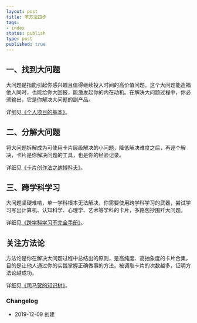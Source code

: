 ```yaml
--- 
layout: post
title: 笨方法四步
tags: 
- index
status: publish
type: post
published: true
---
```


## 一、找到大问题

大问题是指能引起你感兴趣且值得继续投入时间的高价值问题，这个大问题能造福他人同时，也能给你大回报，能激发起你的内在动机。在解决大问题过程中，你必须输出，它是你解决大问题的副产品。

详细见[《个人项目的基本》](https://www.cnfeat.com/blog/2019/06/15/BasicProject/)。


## 二、分解大问题

将大问题拆解成为可使用卡片层级解决的小问题，降低解决难度之后，再逐个解决，卡片是你解决问题的工具，也是你的经验记录。

详细见[《卡片创作法之纳博科夫》](https://www.cnfeat.com/blog/2016/11/20/NabokovWriteStyle/)。


## 三、跨学科学习

大问题坚硬难啃，单一学科根本无法解决，你需要使用跨学科学习的武器，尝试学习写出计算机、认知科学、心理学、艺术等学科的卡片，多路包抄围歼大问题。

详细见[《跨学科学习不完全手册》](https://www.cnfeat.com/blog/2017/05/30/InterdisciplinaryLearning/)。


## 关注方法论

方法论是你在解决大问题过程中总结出的原则，是高纯度、高抽象度的卡片合集，目的是让他人通过你的实践掌握正确做事的方法。被调取卡片的次数越多，证明方法论越成功。

详细见[《司马贺的知识树》](https://www.cnfeat.com/blog/2017/01/05/SimonKnowlegeTree/)。

### Changelog

- 2019-12-09 创建
